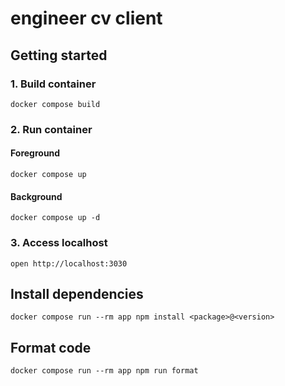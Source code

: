 # engineer cv client

## Getting started

### 1. Build container

```shell
docker compose build
```

### 2. Run container

#### Foreground

```shell
docker compose up
```

#### Background

```shell
docker compose up -d
```

### 3. Access localhost

```shell
open http://localhost:3030
```

## Install dependencies

```shell
docker compose run --rm app npm install <package>@<version>
```

## Format code

```shell
docker compose run --rm app npm run format
```
